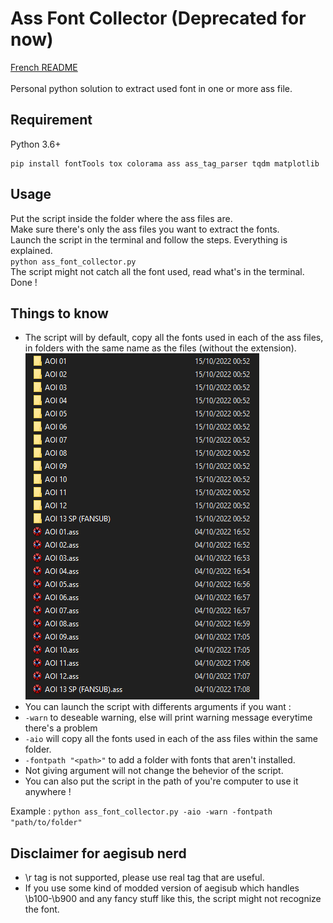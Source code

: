 # Ass Font Collector (Deprecated for now)

[French README](https://github.com/Hqndler/AssFontCollector/blob/main/README.fr.md)<br><br>
Personal python solution to extract used font in one or more ass file.

## Requirement 

Python 3.6+ 
```
pip install fontTools tox colorama ass ass_tag_parser tqdm matplotlib
```

## Usage

Put the script inside the folder where the ass files are.<br>
Make sure there's only the ass files you want to extract the fonts.<br>
Launch the script in the terminal and follow the steps. Everything is explained.<br>
`python ass_font_collector.py`<br>
The script might not catch all the font used, read what's in the terminal.<br>
Done !

## Things to know
- The script will by default, copy all the fonts used in each of the ass files, in folders with the same name as the files (without the extension).<br>
![Proof](https://github.com/Hqndler/AssFontCollector/blob/main/Output%20proof%20for%20ALL_IN_ONE%20False.png)<br>
- You can launch the script with differents arguments if you want :
- `-warn` to deseable warning, else will print warning message everytime there's a problem<br>
- `-aio` will copy all the fonts used in each of the ass files within the same folder.<br>
- `-fontpath "<path>"` to add a folder with fonts that aren't installed.<br>
- Not giving argument will not change the behevior of the script.
- You can also put the script in the path of you're computer to use it anywhere !

Example : `python ass_font_collector.py -aio -warn -fontpath "path/to/folder"`

## Disclaimer for aegisub nerd

- \r tag is not supported, please use real tag that are useful.
- If you use some kind of modded version of aegisub which handles \b100-\b900 and any fancy stuff like this, the script might not recognize the font.

<!-- ### Recommended -->
<!-- Put the script in the path to use it anywhere -->

<!-- ## Known Issue -->
<!-- Fonts collection (.ttc) with languages other than English as the default language can cause problems. <br>-->
<!-- For example a ttc whose first font name is written in Japanese (can be seen in the font preview or in aegisub) will not be recognized by the script. -->
<!-- There is definitely a processing order but I don't understand it at the moment. <br>-->
<!-- Don't worry a message will be displayed if there is any problem during processing.-->
